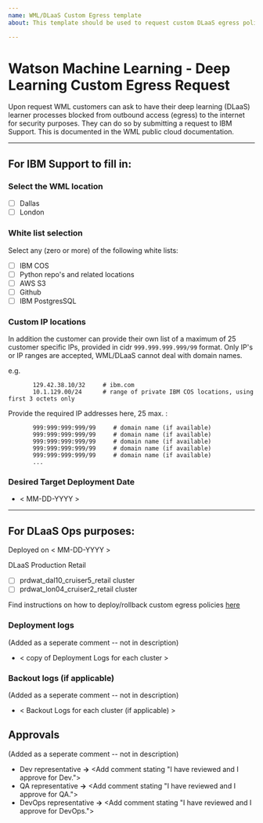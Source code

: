 ```yaml
---
name: WML/DLaaS Custom Egress template
about: This template should be used to request custom DLaaS egress policies for customers

---
```

# Watson Machine Learning - Deep Learning Custom Egress Request

Upon request WML customers can ask to have their deep learning (DLaaS) learner processes blocked from outbound access (egress) to the internet for security purposes. They can do so by submitting a request to IBM Support. This is documented in the WML public cloud documentation.

---

## For IBM Support to fill in:

### Select the WML location

- [ ] Dallas
- [ ] London

### White list selection

Select any (zero or more) of the following white lists:

  - [ ] IBM COS
  - [ ] Python repo's and related locations
  - [ ] AWS S3
  - [ ] Github
  - [ ] IBM PostgresSQL

### Custom IP locations

In addition the customer can provide their own list of a maximum of 25 customer
specific IPs, provided in cidr `999.999.999.999/99` format. Only IP's or IP
ranges are accepted, WML/DLaaS cannot deal with domain names.

e.g.
```
       129.42.38.10/32     # ibm.com
       10.1.129.00/24      # range of private IBM COS locations, using first 3 octets only
```
Provide the required IP addresses here, 25 max. :

```
       999:999:999:999/99     # domain name (if available)
       999:999:999:999/99     # domain name (if available)
       999:999:999:999/99     # domain name (if available)
       999:999:999:999/99     # domain name (if available)
       999:999:999:999/99     # domain name (if available)
       ...
```

### Desired Target Deployment Date
- < MM-DD-YYYY >

---
## For DLaaS Ops purposes:

Deployed on < MM-DD-YYYY >

DLaaS Production Retail
- [ ] prdwat_dal10_cruiser5_retail cluster
- [ ] prdwat_lon04_cruiser2_retail cluster

Find instructions on how to deploy/rollback custom egress policies
[here](https://github.ibm.com/dlaas-retail/dlaas-network-policies#the-deployment-procedure-runbook-for-dlaas-ops)

### Deployment logs
(Added as a seperate comment -- not in description)
- < copy of Deployment Logs for each cluster >

### Backout logs (if applicable)
(Added as a seperate comment -- not in description)
- < Backout Logs for each cluster (if applicable) >

## Approvals
(Added as a seperate comment -- not in description)
- Dev representative **->** <Add comment stating "I have reviewed and I approve for Dev.">
- QA representative **->** <Add comment stating "I have reviewed and I approve for QA.">
- DevOps representative **->** <Add comment stating "I have reviewed and I approve for DevOps.">

